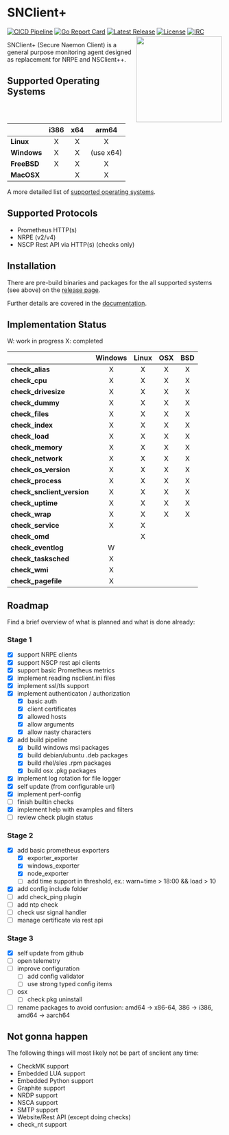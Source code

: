 # SNClient+

[![CICD Pipeline](https://github.com/Consol-Monitoring/snclient/actions/workflows/cicd.yml/badge.svg?branch=main)](https://github.com/Consol-Monitoring/snclient/actions/workflows/cicd.yml)
[![Go Report Card](https://goreportcard.com/badge/github.com/Consol-Monitoring/snclient)](https://goreportcard.com/report/github.com/Consol-Monitoring/snclient)
[![Latest Release](https://img.shields.io/github/v/release/Consol-Monitoring/snclient?sort=semver)](https://github.com/Consol-Monitoring/snclient/releases)
[![License](https://img.shields.io/github/license/Consol-Monitoring/snclient)](https://github.com/Consol-Monitoring/snclient/blob/main/LICENSE)
[![IRC](https://img.shields.io/badge/IRC-libera.chat%2F%23snclient-blue)](https://web.libera.chat/?nick=Guest?#snclient)
<a href="https://omd.consol.de/docs/snclient/logo/"><img src="./docs/logo/snclient.svg" style="float:right; margin: 3px; height: auto; width: 200px; float: right;"></a>

SNClient+ (Secure Naemon Client) is a general purpose monitoring agent designed as replacement for NRPE and NSClient++.

## Supported Operating Systems

|             | i386 | x64 | arm64     |
|-------------|:----:|:---:|:---------:|
| **Linux**   |   X  |  X  |   X       |
| **Windows** |   X  |  X  | (use x64) |
| **FreeBSD** |   X  |  X  |   X       |
| **MacOSX**  |      |  X  |   X       |

A more detailed list of [supported operating systems](https://omd.consol.de/docs/snclient/install/supported/).

## Supported Protocols

- Prometheus HTTP(s)
- NRPE (v2/v4)
- NSCP Rest API via HTTP(s) (checks only)

## Installation

There are pre-build binaries and packages for the all supported systems (see above) on the
[release page](https://github.com/Consol-Monitoring/snclient/releases).

Further details are covered in the [documentation](https://omd.consol.de/docs/snclient/install/).

## Implementation Status

W: work in progress
X: completed

|                            | Windows |  Linux  |   OSX   |   BSD   |
|----------------------------|:-------:|:-------:|:-------:|:-------:|
| **check_alias**            |    X    |    X    |    X    |    X    |
| **check_cpu**              |    X    |    X    |    X    |    X    |
| **check_drivesize**        |    X    |    X    |    X    |    X    |
| **check_dummy**            |    X    |    X    |    X    |    X    |
| **check_files**            |    X    |    X    |    X    |    X    |
| **check_index**            |    X    |    X    |    X    |    X    |
| **check_load**             |    X    |    X    |    X    |    X    |
| **check_memory**           |    X    |    X    |    X    |    X    |
| **check_network**          |    X    |    X    |    X    |    X    |
| **check_os_version**       |    X    |    X    |    X    |    X    |
| **check_process**          |    X    |    X    |    X    |    X    |
| **check_snclient_version** |    X    |    X    |    X    |    X    |
| **check_uptime**           |    X    |    X    |    X    |    X    |
| **check_wrap**             |    X    |    X    |    X    |    X    |
| **check_service**          |    X    |    X    |         |         |
| **check_omd**              |         |    X    |         |         |
| **check_eventlog**         |    W    |         |         |         |
| **check_tasksched**        |    X    |         |         |         |
| **check_wmi**              |    X    |         |         |         |
| **check_pagefile**         |    X    |         |         |         |

## Roadmap

Find a brief overview of what is planned and what is done already:

### Stage 1

- [X] support NRPE clients
- [X] support NSCP rest api clients
- [X] support basic Prometheus metrics
- [X] implement reading nsclient.ini files
- [X] implement ssl/tls support
- [X] implement authenticaton / authorization
  - [X] basic auth
  - [X] client certificates
  - [X] allowed hosts
  - [X] allow arguments
  - [X] allow nasty characters
- [X] add build pipeline
  - [X] build windows msi packages
  - [X] build debian/ubuntu .deb packages
  - [X] build rhel/sles .rpm packages
  - [X] build osx .pkg packages
- [X] implement log rotation for file logger
- [X] self update (from configurable url)
- [X] implement perf-config
- [ ] finish builtin checks
- [X] implement help with examples and filters
- [ ] review check plugin status

### Stage 2

- [X] add basic prometheus exporters
  - [X] exporter_exporter
  - [X] windows_exporter
  - [X] node_exporter
  - [ ] add time support in threshold, ex.: warn=time > 18:00 && load > 10
- [X] add config include folder
- [ ] add check_ping plugin
- [ ] add ntp check
- [ ] check usr signal handler
- [ ] manage certificate via rest api

### Stage 3

- [X] self update from github
- [ ] open telemetry
- [ ] improve configuration
  - [ ] add config validator
  - [ ] use strong typed config items
- [ ] osx
  - [ ] check pkg uninstall
- [ ] rename packages to avoid confusion: amd64 -> x86-64, 386 -> i386, amd64 -> aarch64

## Not gonna happen

The following things will most likely not be part of snclient any time:

- CheckMK support
- Embedded LUA support
- Embedded Python support
- Graphite support
- NRDP support
- NSCA support
- SMTP support
- Website/Rest API (except doing checks)
- check_nt support
